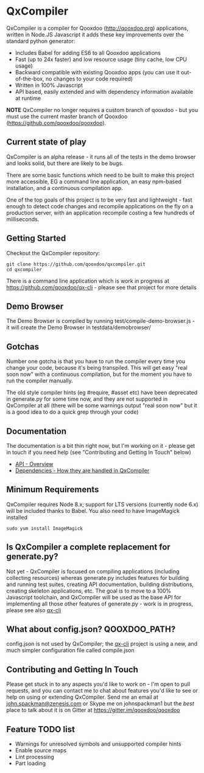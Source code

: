 # QxCompiler

QxCompiler is a compiler for Qooxdoo (http://qooxdoo.org) applications, written in Node.JS Javascript it adds these key 
improvements over the standard python generator:

* Includes Babel for adding ES6 to all Qooxdoo applications 
* Fast (up to 24x faster) and low resource usage (tiny cache, low CPU usage)
* Backward compatible with existing Qooxdoo apps (you can use it out-of-the-box, no changes to your code required)
* Written in 100% Javascript
* API based, easily extended and with dependency information available at runtime

**NOTE** QxCompiler no longer requires a custom branch of qooxdoo - but you must use the current master branch of Qooxdoo (https://github.com/qooxdoo/qooxdoo).


## Current state of play
QxCompiler is an alpha release - it runs all of the tests in the demo browser and looks solid, but there are likely to
be bugs.

There are some basic functions which need to be built to make this project more accessible, EG a command line application,
an easy npm-based installation, and a continuous compilation app.

One of the top goals of this project is to be very fast and lightweight - fast enough to detect code changes and recompile 
applications on the fly on a production server, with an application recompile costing a few hundreds of milliseconds.


## Getting Started
Checkout the QxCompiler repository:

```
git clone https://github.com/qooxdoo/qxcompiler.git
cd qxcompiler
```


There is a command line application which is work in progress at https://github.com/qooxdoo/qx-cli - please see that
project for more details


## Demo Browser
The Demo Browser is compiled by running test/compile-demo-browser.js - it will create the Demo Browser in testdata/demobrowser/


## Gotchas
Number one gotcha is that you have to run the compiler every time you change your code, because it's being transpiled.
This will get easy "real soon now" with a continuous compilation, but for the moment you have to run the compiler manually.

The old style compiler hints (eg #require, #asset etc) have been deprecated in generate.py for some time now, and they
are not supported in QxCompiler at all (there will be some warnings output "real soon now" but it is a good idea to
do a quick grep through your code)


## Documentation
The documentation is a bit thin right now, but I'm working on it - please get in touch if you need help (see 
"Contributing and Getting In Touch" below)
* [API - Overview](docs/API.md)
* [Dependencies - How they are handled in QxCompiler](docs/Dependencies.md)


## Minimum Requirements
QxCompiler requires Node 8.x; support for LTS versions (currently node 6.x) will be included thanks to Babel.  You also need 
to have ImageMagick installed

```
sudo yum install ImageMagick
```


## Is QxCompiler a complete replacement for generate.py?
Not yet - QxCompiler is focused on compiling applications (including collecting resources) whereas generate.py includes features 
for building and running test suites, creating API documentation, building distributions, creating skeleton applications, etc.
The goal is to move to a 100% Javascript toolchain, and QxCompiler will be used as the base API for implementing all those
other features of generate.py - work is in progress, please see also [qx-cli](https://github.com/qooxdoo/qx-cli)


## What about config.json?  QOOXDOO_PATH?
config.json is not used by QxCompiler; the [qx-cli](https://github.com/qooxdoo/qx-cli) project is using a new, and much simpler
configuration file called compile.json 


## Contributing and Getting In Touch
Please get stuck in to any aspects you'd like to work on - I'm open to pull requests, and you can contact me to chat 
about features you'd like to see or help on using or extending QxCompiler.  Send me an email at john.spackman@zenesis.com
or Skype me on johnspackman1 but the *best* place to talk about it is on Gitter at https://gitter.im/qooxdoo/qooxdoo


## Feature TODO list
* Warnings for unresolved symbols and unsupported compiler hints
* Enable source maps
* Lint processing
* Part loading

